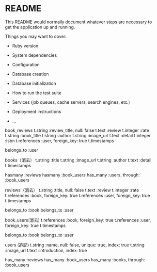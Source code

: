 # README

This README would normally document whatever steps are necessary to get the
application up and running.

Things you may want to cover:

* Ruby version

* System dependencies

* Configuration

* Database creation

* Database initialization

* How to run the test suite

* Services (job queues, cache servers, search engines, etc.)

* Deployment instructions

* ...

book_reviews
  t.string :review_title, null: false
  t.text :review
  t.integer :rate
  t.string :book_title
  t.string :author
  t.string :image_url
  t.text :detail
  t.integer :isbn
  t.references :user, foreign_key: true
  t.timestamps

  belongs_to :user

books（消去）
  t.string :title
  t.string :image_url
  t.string :author
  t.text :detail
  t.timestamps

  hasmany :reviews
  hasmany :book_users
  has_many :users, through: :book_users

reviews（消去）
  t.string :title, null: false
  t.text :review 
  t.integer :rate
  t.references :book, foreign_key: true
  t.references :user, foreign_key: true
  t.timestamps

  belongs_to :book
  belongs_to :user

book_users(消去)
  t.references :book, foreign_key: true
  t.references :user, foreign_key: true
  t.timestamps

  belongs_to :book
  belongs_to :user

users (追記)
  t.string :name, null: false, unique: true, index: true
  t.string :image_url
  t.text :introduction, index: true

  has_many :reviews
  has_many :book_users
  has_many :books, through: :book_users   